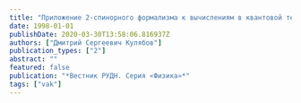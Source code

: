 ```yaml
---
title: "Приложение‭ ‬2-спинорного формализма к вычислениям в квантовой теории"
date: 1998-01-01
publishDate: 2020-03-30T13:58:06.816937Z
authors: ["Дмитрий Сергеевич Кулябов"]
publication_types: ["2"]
abstract: ""
featured: false
publication: "*Вестник РУДН. Серия «‬Физика‭»*"
tags: ["vak"]
---
```


